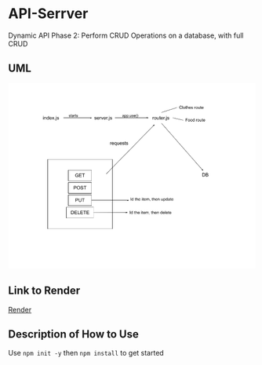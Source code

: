 # API-Serrver

Dynamic API Phase 2: Perform CRUD Operations on a database, with full CRUD

## UML
![UML for basic api server](UML-api-server.png)

## Link to Render

[Render](https://api-server-nlmu.onrender.com)

## Description of How to Use

Use `npm init -y` then `npm install` to get started